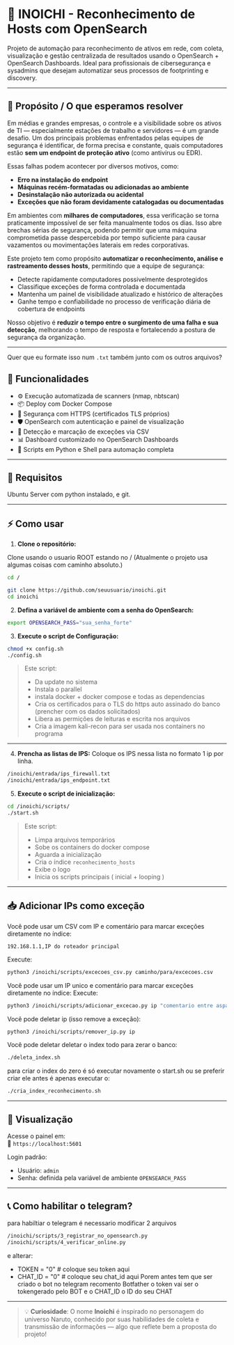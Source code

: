 # 🐉 INOICHI - Reconhecimento de Hosts com OpenSearch

Projeto de automação para reconhecimento de ativos em rede, com coleta, visualização e gestão centralizada de resultados usando o OpenSearch + OpenSearch Dashboards. Ideal para profissionais de cibersegurança e sysadmins que desejam automatizar seus processos de footprinting e discovery.

---


## 🎯 Propósito / O que esperamos resolver

Em médias e grandes empresas, o controle e a visibilidade sobre os ativos de TI — especialmente estações de trabalho e servidores — é um grande desafio. Um dos principais problemas enfrentados pelas equipes de segurança é identificar, de forma precisa e constante, quais computadores estão **sem um endpoint de proteção ativo** (como antivírus ou EDR).  

Essas falhas podem acontecer por diversos motivos, como:

- **Erro na instalação do endpoint**  
- **Máquinas recém-formatadas ou adicionadas ao ambiente**  
- **Desinstalação não autorizada ou acidental**  
- **Exceções que não foram devidamente catalogadas ou documentadas**

Em ambientes com **milhares de computadores**, essa verificação se torna praticamente impossível de ser feita manualmente todos os dias. Isso abre brechas sérias de segurança, podendo permitir que uma máquina comprometida passe despercebida por tempo suficiente para causar vazamentos ou movimentações laterais em redes corporativas.

Este projeto tem como propósito **automatizar o reconhecimento, análise e rastreamento desses hosts**, permitindo que a equipe de segurança:

- Detecte rapidamente computadores possivelmente desprotegidos  
- Classifique exceções de forma controlada e documentada  
- Mantenha um painel de visibilidade atualizado e histórico de alterações  
- Ganhe tempo e confiabilidade no processo de verificação diária de cobertura de endpoints

Nosso objetivo é **reduzir o tempo entre o surgimento de uma falha e sua detecção**, melhorando o tempo de resposta e fortalecendo a postura de segurança da organização.

---

Quer que eu formate isso num `.txt` também junto com os outros arquivos?

## 🚀 Funcionalidades

- ⚙️ Execução automatizada de scanners (nmap, nbtscan)
- 📦 Deploy com Docker Compose
- 🔐 Segurança com HTTPS (certificados TLS próprios)
- 🛡️ OpenSearch com autenticação e painel de visualização
- 🧠 Detecção e marcação de exceções via CSV
- 📊 Dashboard customizado no OpenSearch Dashboards
- 🐚 Scripts em Python e Shell para automação completa
---


## 🔧 Requisitos

Ubuntu Server com python instalado, e git.

---

## ⚡ Como usar

1. **Clone o repositório:**

Clone usando o usuario ROOT estando no /
(Atualmente o projeto usa algumas coisas com caminho absoluto.)

```bash
cd /
```

```bash
git clone https://github.com/seuusuario/inoichi.git
cd inoichi
```

2. **Defina a variável de ambiente com a senha do OpenSearch:**

```bash
export OPENSEARCH_PASS="sua_senha_forte"
```

3. **Execute o script de Configuração:**

```bash
chmod +x config.sh
./config.sh
```

> Este script:
> - Da update no sistema
> - Instala o parallel
> - instala docker + docker compose e todas as dependencias
> - Cria os certificados para o TLS do https auto assinado do banco (prencher com os dados solicitados)
> - Libera as permições de leituras e escrita nos arquivos
> - Cria a imagem kali-recon para ser usada nos containers no programa

---

4. **Prencha as listas de IPS:**
   Coloque os IPS nessa lista no formato 1 ip por linha.
```bash
/inoichi/entrada/ips_firewall.txt
/inoichi/entrada/ips_endpoint.txt
```

5. **Execute o script de inicialização:**

```bash
cd /inoichi/scripts/
./start.sh
```

> Este script:
> - Limpa arquivos temporários
> - Sobe os containers do docker compose
> - Aguarda a inicialização
> - Cria o índice `reconhecimento_hosts`
> - Exibe o logo
> - Inicia os scripts principais ( inicial + looping )

---



## 📥 Adicionar IPs como exceção

Você pode usar um CSV com IP e comentário para marcar exceções diretamente no índice:

```csv
192.168.1.1,IP do roteador principal
```

Execute:

```bash
python3 /inoichi/scripts/excecoes_csv.py caminho/para/excecoes.csv
```
Você pode usar um IP unico e comentário para marcar exceções diretamente no índice:
Execute:

```bash
python3 /inoichi/scripts/adicionar_excecao.py ip "comentario entre aspas"
```
Você pode deletar ip (isso remove a exceção):
```bash
python3 /inoichi/scripts/remover_ip.py ip 
```

Você pode deletar deletar o index todo para zerar o banco:
```bash
./deleta_index.sh  
```
para criar o index do zero é só executar novamente o start.sh ou se preferir criar ele antes é apenas executar o:
```bash
./cria_index_reconhecimento.sh  
```

---

## 📡 Visualização

Acesse o painel em:  
🔗 `https://localhost:5601`

Login padrão:
- Usuário: `admin`
- Senha: definida pela variável de ambiente `OPENSEARCH_PASS`

---

## 📞 Como habilitar o telegram?
para habiltiar o telegram é necessario modificar 2 arquivos
```bash
/inoichi/scripts/3_registrar_no_opensearch.py 
/inoichi/scripts/4_verificar_online.py 
```
e alterar:
- TOKEN = "0"  # coloque seu token aqui
- CHAT_ID = "0"  # coloque seu chat_id aqui
Porem antes tem que ser criado o bot no telegram recomento Botfather o token vai ser o tokengerado pelo BOT e o CHAT_ID o ID do seu CHAT
---

> 💡 **Curiosidade**: O nome **Inoichi** é inspirado no personagem do universo Naruto, conhecido por suas habilidades de coleta e transmissão de informações — algo que reflete bem a proposta do projeto!
